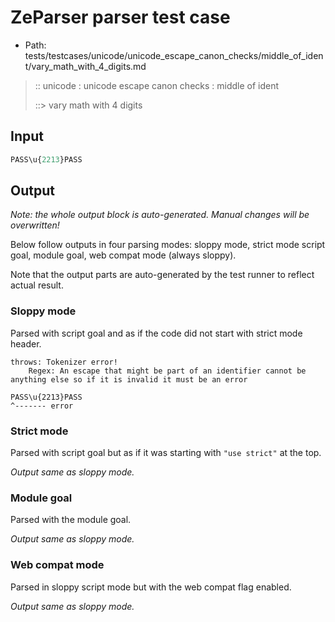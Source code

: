 # ZeParser parser test case

- Path: tests/testcases/unicode/unicode_escape_canon_checks/middle_of_ident/vary_math_with_4_digits.md

> :: unicode : unicode escape canon checks : middle of ident
>
> ::> vary math with 4 digits

## Input

`````js
PASS\u{2213}PASS
`````

## Output

_Note: the whole output block is auto-generated. Manual changes will be overwritten!_

Below follow outputs in four parsing modes: sloppy mode, strict mode script goal, module goal, web compat mode (always sloppy).

Note that the output parts are auto-generated by the test runner to reflect actual result.

### Sloppy mode

Parsed with script goal and as if the code did not start with strict mode header.

`````
throws: Tokenizer error!
    Regex: An escape that might be part of an identifier cannot be anything else so if it is invalid it must be an error

PASS\u{2213}PASS
^------- error
`````

### Strict mode

Parsed with script goal but as if it was starting with `"use strict"` at the top.

_Output same as sloppy mode._

### Module goal

Parsed with the module goal.

_Output same as sloppy mode._

### Web compat mode

Parsed in sloppy script mode but with the web compat flag enabled.

_Output same as sloppy mode._
